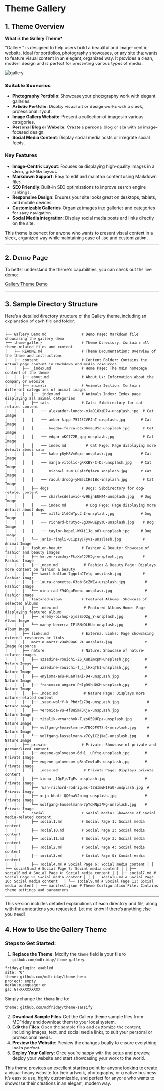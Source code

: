 
# Theme Gallery 
## 1. Theme Overview

**What is the Gallery Theme?**

 “Gallery ” is designed to help users build a beautiful and image-centric website, ideal for portfolios, photography showcases, or any site that wants to feature visual content in an elegant, organized way. It provides a clean, modern design and is perfect for presenting various types of media.
 
 ![gallery](gallery-home.jpg)

### **Suitable Scenarios**

- **Photography Portfolio**: Showcase your photography work with elegant galleries.
- **Artistic Portfolio**: Display visual art or design works with a sleek, professional layout.
- **Image Gallery Website**: Present a collection of images in various categories.
- **Personal Blog or Website**: Create a personal blog or site with an image-focused design.
- **Social Media Content**: Display social media posts or integrate social feeds.

### **Key Features**

- **Image-Centric Layout**: Focuses on displaying high-quality images in a clean, grid-like layout.
- **Markdown Support**: Easy to edit and maintain content using Markdown files.
- **SEO Friendly**: Built-in SEO optimizations to improve search engine rankings.
- **Responsive Design**: Ensures your site looks great on desktops, tablets, and mobile devices.
- **Customizable Galleries**: Organize images into galleries and categories for easy navigation.
- **Social Media Integration**: Display social media posts and links directly on the site.

This theme is perfect for anyone who wants to present visual content in a sleek, organized way while maintaining ease of use and customization.

---

## 2. Demo Page

To better understand the theme's capabilities, you can check out the live demo:

[Gallery Theme Demo](https://theme-gallery.sure40.com/)

---

## 3. Sample Directory Structure

Here’s a detailed directory structure of the Gallery theme, including an explanation of each file and folder:

```plaintext
.
├── Gallery Demo.md                # Demo Page: Markdown file showcasing the gallery demo
├── theme-gallery                  # Theme Directory: Contains all theme-related files and content
│   ├── README.md                  # Theme Documentation: Overview of the theme and instructions
│   ├── content                    # Content Folder: Contains the actual page content in Markdown and media resources
│   │   ├── _index.md              # Home Page: The main homepage content of the theme
│   │   ├── about.md               # About Us: Information about the company or website
│   │   ├── animals                # Animals Section: Contains different categories of animal images
│   │   │   ├── _index.md          # Animals Index: Index page displaying all animal categories
│   │   │   ├── cats               # Cats: Subdirectory for cat-related content
│   │   │   │   ├── alexander-london-mJaD10XeD7w-unsplash.jpg  # Cat Image
│   │   │   │   ├── amber-kipp-75715CVEJhI-unsplash.jpg       # Cat Image
│   │   │   │   ├── bogdan-farca-CEx86maLUSc-unsplash.jpg      # Cat Image
│   │   │   │   ├── edgar-nKC772R_qog-unsplash.jpg             # Cat Image
│   │   │   │   ├── index.md         # Cat Page: Page displaying more details about cats
│   │   │   │   ├── kabo-p6yH8VmGqxo-unsplash.jpg             # Cat Image
│   │   │   │   ├── manja-vitolic-gKXKBY-C-Dk-unsplash.jpg    # Cat Image
│   │   │   │   ├── michael-sum-LEpfefQf4rU-unsplash.jpg      # Cat Image
│   │   │   │   └── raoul-droog-yMSecCHsIBc-unsplash.jpg       # Cat Image
│   │   │   ├── dogs               # Dogs: Subdirectory for dog-related content
│   │   │   │   ├── charlesdeluvio-Mv9hjnEUHR4-unsplash.jpg   # Dog Image
│   │   │   │   ├── index.md         # Dog Page: Page displaying more details about dogs
│   │   │   │   ├── milli-2l0CWTpcChI-unsplash.jpg            # Dog Image
│   │   │   │   ├── richard-brutyo-Sg3XwuEpybU-unsplash.jpg    # Dog Image
│   │   │   │   └── taylor-kopel-WX4i1Jq_o0Y-unsplash.jpg     # Dog Image
│   │   │   └── janis-ringli-UC1pzyJFyvs-unsplash.jpg          # Animal Image
│   │   ├── fashion-beauty         # Fashion & Beauty: Showcase of fashion and beauty images
│   │   │   ├── harper-sunday-FkxXePJJH5g-unsplash.jpg         # Fashion Image
│   │   │   ├── index.md            # Fashion & Beauty Page: Displays more content on fashion & beauty
│   │   │   ├── kamil-kalkan-7gqnlnCTvlg-unsplash.jpg          # Fashion Image
│   │   │   ├── laura-chouette-63obHScZWZw-unsplash.jpg         # Fashion Image
│   │   │   └── mina-rad-V94CguEmeos-unsplash.jpg               # Fashion Image
│   │   ├── featured-album         # Featured Albums: Showcase of selected albums
│   │   │   ├── index.md            # Featured Albums Home: Page displaying featured albums
│   │   │   ├── jeremy-bishop-pjszS6Q2g_Y-unsplash.jpg          # Album Image
│   │   │   └── manny-becerra-IFlBNNOLHUo-unsplash.jpg          # Album Image
│   │   ├── links.md               # External Links: Page showcasing external resources or links
│   │   ├── martin-martz-wRuhOOaG-Z4-unsplash.jpg               # Image Resource
│   │   ├── nature                 # Nature: Showcase of nature-related images
│   │   │   ├── azzedine-rouichi-ZS_XuDZmxpM-unsplash.jpg       # Nature Image
│   │   │   ├── azzedine-rouichi-f_C_lFxqThI-unsplash.jpg       # Nature Image
│   │   │   ├── enyioma-adu-RuaRTaKi-D4-unsplash.jpg            # Nature Image
│   │   │   ├── francesco-ungaro-P45gR9kH0SM-unsplash.jpg       # Nature Image
│   │   │   ├── index.md            # Nature Page: Displays more nature-related content
│   │   │   ├── isaac-wolff-k_PbdrEs79g-unsplash.jpg             # Nature Image
│   │   │   ├── veronica-wu-4f8u5mFGKjw-unsplash.jpg            # Nature Image
│   │   │   ├── vitalik-vynarchyk-TUzsO59UFpo-unsplash.jpg      # Nature Image
│   │   │   ├── wolfgang-hasselmann-U7BG3FOT5r8-unsplash.jpg     # Nature Image
│   │   │   └── wolfgang-hasselmann-x7CyIC2jUaE-unsplash.jpg     # Nature Image
│   │   ├── private                # Private: Showcase of private and personalized content
│   │   │   ├── eugene-golovesov-6dH1__uRYtg-unsplash.jpg       # Private Image
│   │   │   ├── eugene-golovesov-gRknIewfaBs-unsplash.jpg       # Private Image
│   │   │   ├── index.md            # Private Page: Displays private content
│   │   │   ├── kiona-_lQgFjsTgEs-unsplash.jpg                  # Private Image
│   │   │   ├── ruan-richard-rodrigues-t2WImwH1Fa0-unsplash.jpg  # Private Image
│   │   │   ├── urja-bhatt-QQ0naV2n-mg-unsplash.jpg             # Private Image
│   │   │   └── wolfgang-hasselmann-7pYqHNp37Pg-unsplash.jpg    # Private Image
│   │   └── social                 # Social Media: Showcase of social media-related content
│   │       ├── social1.md         # Social Page 1: Social media content
│   │       ├── social10.md        # Social Page 2: Social media content
│   │       ├── social11.md        # Social Page 3: Social media content
│   │       ├── social2.md         # Social Page 4: Social media content
│   │       ├── social3.md         # Social Page 5: Social media content
│   │       ├── social4.md # Social Page 6: Social media content │ │ ├── social5.md # Social Page 7: Social media content │ │ ├── social6.md # Social Page 8: Social media content │ │ ├── social7.md # Social Page 9: Social media content │ │ ├── social8.md # Social Page 10: Social media content │ │ └── social9.md # Social Page 11: Social media content │ └── manifest.json # Theme Configuration File: Contains theme settings and parameters
```

---

This version includes detailed explanations of each directory and file, along with the annotations you requested. Let me know if there’s anything else you need!


## 4. How to Use the Gallery Theme

### Steps to Get Started:

1. **Replace the Theme**: Modify the `theme` field in your file to `github.com/mdfriday/theme-gallery`.
```plaintext
friday-plugin: enabled
site: '0'
theme: github.com/mdfriday/theme-hero
project: empty
defaultLanguage: en
ga: GT-XXXXXXXXX
```

Simply change the `theme` line to:

```plaintext
theme: github.com/mdfriday/theme-saasify
```


2. **Download Sample Files**: Get the Gallery theme sample files from MDFriday and download them to your local system.
3. **Edit the Files**: Open the sample files and customize the content, including images, text, and social media links, to suit your personal or professional needs.
4. **Preview the Website**: Preview the changes locally to ensure everything looks perfect.
5. **Deploy Your Gallery**: Once you’re happy with the setup and preview, deploy your website and start showcasing your work to the world.

This theme provides an excellent starting point for anyone looking to create a visual-heavy website for their artwork, photography, or creative business. It’s easy to use, highly customizable, and perfect for anyone who wants to showcase their creations in an elegant, modern way.